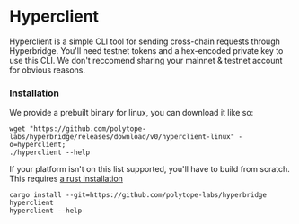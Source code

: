 # Hyperclient

Hyperclient is a simple CLI tool for sending cross-chain requests through Hyperbridge. You'll need testnet tokens and a hex-encoded private key to use this CLI. We don't reccomend sharing your mainnet & testnet account for obvious reasons.

### Installation

We provide a prebuilt binary for linux, you can download it like so:

```
wget "https://github.com/polytope-labs/hyperbridge/releases/download/v0/hyperclient-linux" -o=hyperclient;
./hyperclient --help
```

If your platform isn't on this list supported, you'll have to build from scratch. This requires [a rust installation](https://doc.rust-lang.org/cargo/getting-started/installation.html)


```
cargo install --git=https://github.com/polytope-labs/hyperbridge hyperclient
hyperclient --help
```
